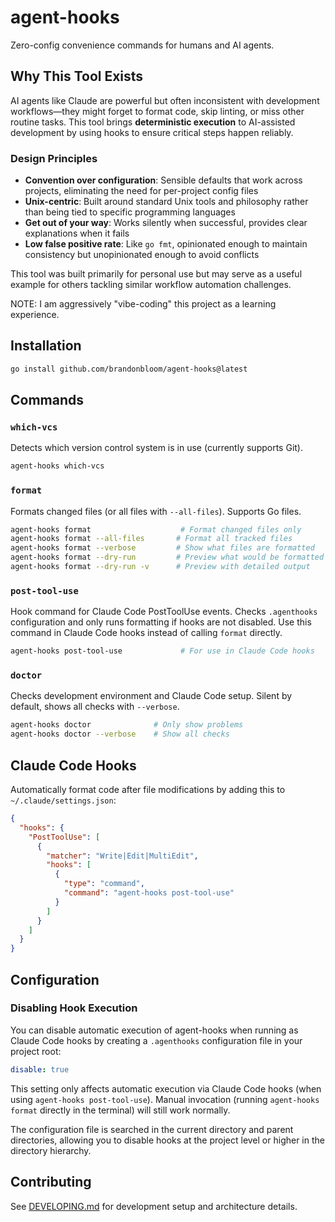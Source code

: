 # agent-hooks

Zero-config convenience commands for humans and AI agents.

## Why This Tool Exists

AI agents like Claude are powerful but often inconsistent with development workflows—they might forget to format code, skip linting, or miss other routine tasks. This tool brings **deterministic execution** to AI-assisted development by using hooks to ensure critical steps happen reliably.

### Design Principles

- **Convention over configuration**: Sensible defaults that work across projects, eliminating the need for per-project config files
- **Unix-centric**: Built around standard Unix tools and philosophy rather than being tied to specific programming languages  
- **Get out of your way**: Works silently when successful, provides clear explanations when it fails
- **Low false positive rate**: Like `go fmt`, opinionated enough to maintain consistency but unopinionated enough to avoid conflicts

This tool was built primarily for personal use but may serve as a useful example for others tackling similar workflow automation challenges.

NOTE: I am aggressively "vibe-coding" this project as a learning experience.

## Installation

```bash
go install github.com/brandonbloom/agent-hooks@latest
```

## Commands

### `which-vcs`
Detects which version control system is in use (currently supports Git).

```bash
agent-hooks which-vcs
```

### `format`
Formats changed files (or all files with `--all-files`). Supports Go files.

```bash
agent-hooks format                    # Format changed files only
agent-hooks format --all-files       # Format all tracked files  
agent-hooks format --verbose         # Show what files are formatted
agent-hooks format --dry-run         # Preview what would be formatted
agent-hooks format --dry-run -v      # Preview with detailed output
```

### `post-tool-use`
Hook command for Claude Code PostToolUse events. Checks `.agenthooks` configuration and only runs formatting if hooks are not disabled. Use this command in Claude Code hooks instead of calling `format` directly.

```bash
agent-hooks post-tool-use             # For use in Claude Code hooks
```

### `doctor`
Checks development environment and Claude Code setup. Silent by default, shows all checks with `--verbose`.

```bash
agent-hooks doctor              # Only show problems
agent-hooks doctor --verbose    # Show all checks
```

## Claude Code Hooks

Automatically format code after file modifications by adding this to `~/.claude/settings.json`:

```json
{
  "hooks": {
    "PostToolUse": [
      {
        "matcher": "Write|Edit|MultiEdit",
        "hooks": [
          {
            "type": "command",
            "command": "agent-hooks post-tool-use"
          }
        ]
      }
    ]
  }
}
```

## Configuration

### Disabling Hook Execution

You can disable automatic execution of agent-hooks when running as Claude Code hooks by creating a `.agenthooks` configuration file in your project root:

```yaml
disable: true
```

This setting only affects automatic execution via Claude Code hooks (when using `agent-hooks post-tool-use`). Manual invocation (running `agent-hooks format` directly in the terminal) will still work normally.

The configuration file is searched in the current directory and parent directories, allowing you to disable hooks at the project level or higher in the directory hierarchy.

## Contributing

See [DEVELOPING.md](DEVELOPING.md) for development setup and architecture details.
